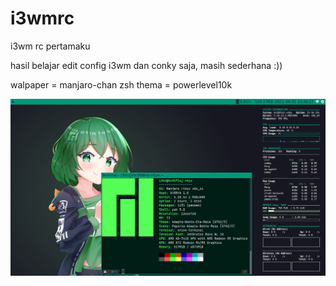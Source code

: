 # i3wmrc
i3wm rc pertamaku

hasil belajar edit config i3wm dan conky saja, masih sederhana :)) 

walpaper  = manjaro-chan
zsh thema = powerlevel10k

![screnshot](2021-08-01-233927_1366x768_scrot.png?raw=true "manjaro-chan-dark")
